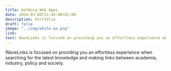 ```yaml
---
title: Aalborg Web Apps
date: 2024-03-08T21:44:00+01:00
description: Portfolio
draft: false
image: "../img/white-aa.png"
link:
text: WaveLinks is focused on providing you an effortless experience when searching for the latest knowledge and making links between academia, industry, policy and society.
---
```


WaveLinks is focused on providing you an effortless experience when searching for the latest knowledge and making links between academia, industry, policy and society.
